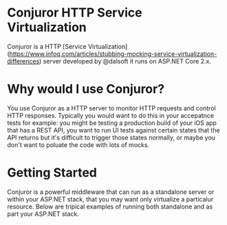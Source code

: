 # Conjuror HTTP Service Virtualization

Conjuror is a HTTP [Service Virtualization] (https://www.infoq.com/articles/stubbing-mocking-service-virtualization-differences) server developed by @dalsoft it runs on ASP.NET Core 2.x.

# Why would I use Conjuror?

You use Conjuror as a HTTP server to monitor HTTP requests and control HTTP responses. Typically you would want to do this in your accepatnce tests for example: you might be testing a production build of your iOS app that has a REST API, you want to run UI tests against certain states that the API returns but it's difficult to trigger those states normally, or maybe you don't want to poluate the code with lots of mocks.

# Getting Started

Conjuror is a powerful middleware that can run as a standalone server or within your ASP.NET stack, that you may want only virtualize a particalur resource. Below are tripical examples of running both standalone and as part your ASP.NET stack.

